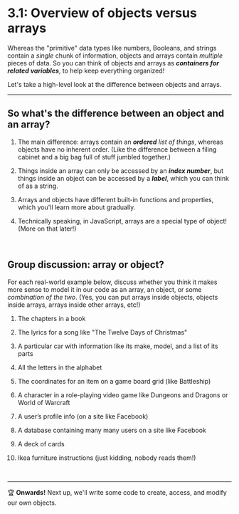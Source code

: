 # 3.1: Overview of objects versus arrays

Whereas the "primitive" data types like numbers, Booleans, and strings contain a *single* chunk of information, objects and arrays contain *multiple* pieces of data. So you can think of objects and arrays as ***containers for related variables***, to help keep everything organized!

Let's take a high-level look at the difference between objects and arrays.

<hr/>

## So what's the difference between an object and an array?

  1. The main difference: arrays contain an ***ordered*** *list of things*, whereas objects have no inherent order. (Like the difference between a filing cabinet and a big bag full of stuff jumbled together.)

  2. Things inside an array can only be accessed by an ***index number***, but things inside an object can be accessed by a ***label***, which you can think of as a string.

  3. Arrays and objects have different built-in functions and properties, which you'll learn more about gradually.

  4. Technically speaking, in JavaScript, arrays are a special type of object! (More on that later!)

<br/>

## Group discussion: array or object?

For each real-world example below, discuss whether you think it makes more sense to model it in our code as an array, an object, or some *combination of the two*. (Yes, you can put arrays inside objects, objects inside arrays, arrays inside other arrays, etc!)

  1. The chapters in a book
  
  2. The lyrics for a song like "The Twelve Days of Christmas"
  
  3. A particular car with information like its make, model, and a list of its parts
  
  4. All the letters in the alphabet
  
  5. The coordinates for an item on a game board grid (like Battleship)
  
  6. A character in a role-playing video game like Dungeons and Dragons or World of Warcraft
  
  7. A user’s profile info (on a site like Facebook)
  
  8. A database containing many many users on a site like Facebook
  
  9. A deck of cards
  
  10. Ikea furniture instructions (just kidding, nobody reads them!)

<br/>

<hr/>

:trophy: **Onwards!** Next up, we'll write some code to create, access, and modify our own objects.
